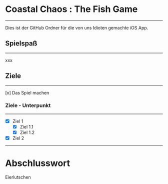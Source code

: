 # Coastal Chaos : The Fish Game
 ---
 Dies ist der GitHub Ordner für die von uns Idioten gemachte iOS App.

 ## Spielspaß
 ---
xxx

 ## Ziele
 ---
 [x] Das Spiel machen

 ### Ziele - Unterpunkt
 ---
 * [x] Ziel 1
   * [x] Ziel 1.1
   * [x] Ziel 1.2
 * [x] Ziel 2

---
# Abschlusswort

Eierlutschen
